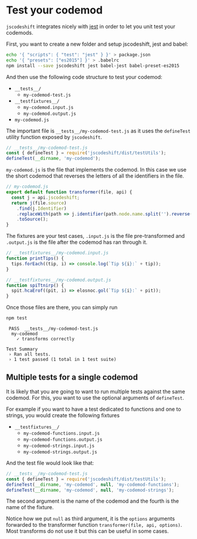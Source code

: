 # Test your codemod

`jscodeshift` integrates nicely with [jest](https://facebook.github.io/jest/) in order to let you unit test your codemods.

First, you want to create a new folder and setup jscodeshift, jest and babel:

```zsh
echo '{ "scripts": { "test": "jest" } }' > package.json
echo '{ "presets": ["es2015"] }' > .babelrc
npm install --save jscodeshift jest babel-jest babel-preset-es2015
```

And then use the following code structure to test your codemod:

- `__tests__/`
  - `my-codemod-test.js`
- `__testfixtures__/`
  - `my-codemod.input.js`
  - `my-codemod.output.js`
- `my-codemod.js`

The important file is `__tests__/my-codemod-test.js` as it uses the `defineTest` utility function exposed by `jscodeshift`.

```js
// __tests__/my-codemod-test.js
const { defineTest } = require('jscodeshift/dist/testUtils');
defineTest(__dirname, 'my-codemod');
```

`my-codemod.js` is the file that implements the codemod. In this case we use the short codemod that reverses the letters of all the identifiers in the file.

```js
// my-codemod.js
export default function transformer(file, api) {
  const j = api.jscodeshift;
  return j(file.source)
    .find(j.Identifier)
    .replaceWith(path => j.identifier(path.node.name.split('').reverse().join('')))
    .toSource();
}
```

The fixtures are your test cases, `.input.js` is the file pre-transformed and `.output.js` is the file after the codemod has ran through it.

```js
// __testfixtures__/my-codemod.input.js
function printTips() {
  tips.forEach((tip, i) => console.log(`Tip ${i}:` + tip));
}
```

```js
// __testfixtures__/my-codemod.output.js
function spiTtnirp() {
  spit.hcaErof((pit, i) => elosnoc.gol(`Tip ${i}:` + pit));
}
```

Once those files are there, you can simply run

```zsh
npm test
```

```
 PASS  __tests__/my-codemod-test.js
  my-codemod
    ✓ transforms correctly

Test Summary
 › Ran all tests.
 › 1 test passed (1 total in 1 test suite)
```

## Multiple tests for a single codemod

It is likely that you are going to want to run multiple tests against the same codemod. For this, you want to use the optional arguments of `defineTest`.

For example if you want to have a test dedicated to functions and one to strings, you would create the following fixtures

- `__testfixtures__/`
  - `my-codemod-functions.input.js`
  - `my-codemod-functions.output.js`
  - `my-codemod-strings.input.js`
  - `my-codemod-strings.output.js`
  
And the test file would look like that:

```js
// __tests__/my-codemod-test.js
const { defineTest } = require('jscodeshift/dist/testUtils');
defineTest(__dirname, 'my-codemod', null, 'my-codemod-functions');
defineTest(__dirname, 'my-codemod', null, 'my-codemod-strings');
```

The second argument is the name of the codemod and the fourth is the name of the fixture.

Notice how we put `null` as third argument, it is the `options` arguments forwarded to the transformer function `transformer(file, api, options)`. Most transforms do not use it but this can be useful in some cases.
